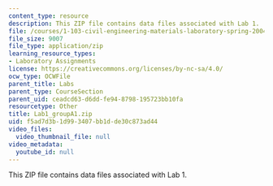 ```yaml
---
content_type: resource
description: This ZIP file contains data files associated with Lab 1.
file: /courses/1-103-civil-engineering-materials-laboratory-spring-2004/f5ad7d3b1d993407bb1dde30c873ad44_Lab1_groupA1.zip
file_size: 9007
file_type: application/zip
learning_resource_types:
- Laboratory Assignments
license: https://creativecommons.org/licenses/by-nc-sa/4.0/
ocw_type: OCWFile
parent_title: Labs
parent_type: CourseSection
parent_uid: ceadcd63-d6dd-fe94-8798-195723bb10fa
resourcetype: Other
title: Lab1_groupA1.zip
uid: f5ad7d3b-1d99-3407-bb1d-de30c873ad44
video_files:
  video_thumbnail_file: null
video_metadata:
  youtube_id: null
---
```

This ZIP file contains data files associated with Lab 1.